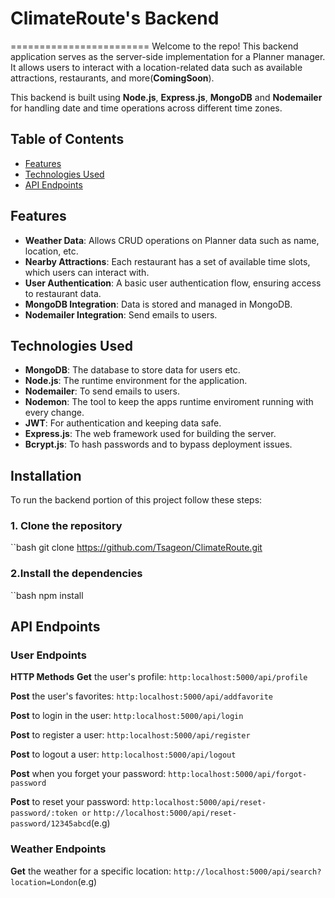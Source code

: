 # ClimateRoute's Backend

========================
Welcome to the repo! This backend application serves as the server-side implementation for a Planner manager. It allows users to interact with a location-related data such as available attractions, restaurants, and more(**ComingSoon**).

This backend is built using **Node.js**, **Express.js**, **MongoDB** and **Nodemailer** for handling date and time operations across different time zones.

## Table of Contents

- [Features](#features)
- [Technologies Used](#technologies-used)
- [API Endpoints](#api-endpoints)

## Features

- **Weather Data**: Allows CRUD operations on Planner data such as name, location, etc.
- **Nearby Attractions**: Each restaurant has a set of available time slots, which users can interact with.
- **User Authentication**: A basic user authentication flow, ensuring access to restaurant data.
- **MongoDB Integration**: Data is stored and managed in MongoDB.
- **Nodemailer Integration**: Send emails to users.

## Technologies Used

- **MongoDB**: The database to store data for users etc.
- **Node.js**: The runtime environment for the application.
- **Nodemailer**: To send emails to users.
- **Nodemon**: The tool to keep the apps runtime enviroment
               running with every change.
- **JWT**: For authentication and keeping data safe.
- **Express.js**: The web framework used for building the server.
- **Bcrypt.js**: To hash passwords and to bypass deployment issues.

## Installation

To run the backend portion of this project follow these steps:

### 1. Clone the repository

``bash
git clone <https://github.com/Tsageon/ClimateRoute.git>

### 2.Install the dependencies

``bash
npm install

## API Endpoints

### User Endpoints

**HTTP Methods**
**Get** the user's profile:
`http:localhost:5000/api/profile`

**Post** the user's favorites:
`http:localhost:5000/api/addfavorite`

**Post** to login in the user:
`http:localhost:5000/api/login`

**Post** to register a user:
`http:localhost:5000/api/register`

**Post** to logout a user:
`http:localhost:5000/api/logout`

**Post** when you forget your password:
`http:localhost:5000/api/forgot-password`

**Post** to reset your password:
`http:localhost:5000/api/reset-password/:token or`
`http://localhost:5000/api/reset-password/12345abcd`(e.g)


### Weather Endpoints

**Get** the weather for a specific location:
`http://localhost:5000/api/search?location=London`(e.g)

